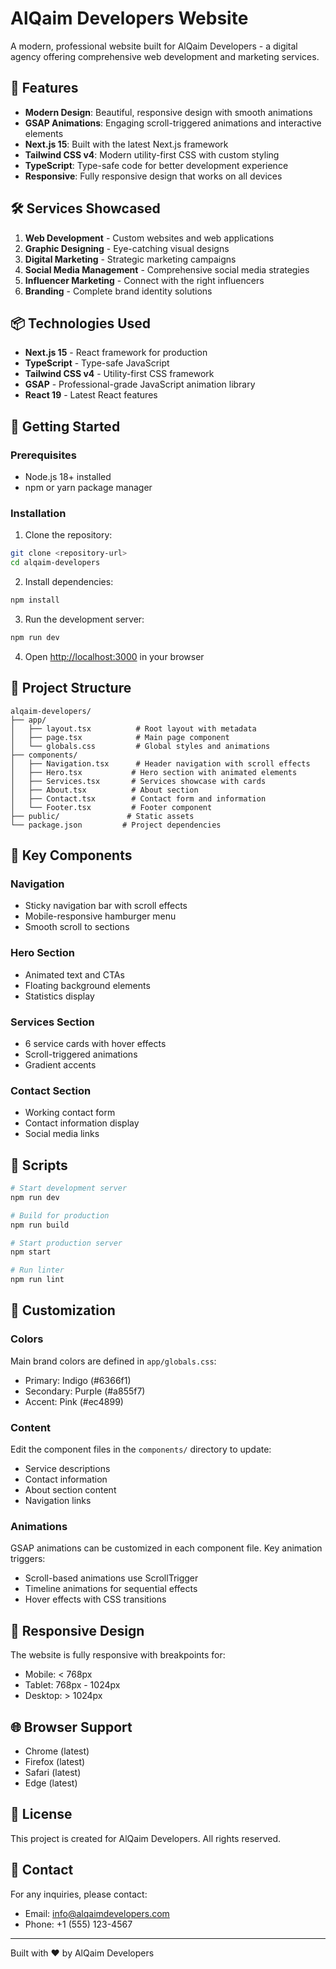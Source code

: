 # AlQaim Developers Website

A modern, professional website built for AlQaim Developers - a digital agency offering comprehensive web development and marketing services.

## 🚀 Features

- **Modern Design**: Beautiful, responsive design with smooth animations
- **GSAP Animations**: Engaging scroll-triggered animations and interactive elements
- **Next.js 15**: Built with the latest Next.js framework
- **Tailwind CSS v4**: Modern utility-first CSS with custom styling
- **TypeScript**: Type-safe code for better development experience
- **Responsive**: Fully responsive design that works on all devices

## 🛠️ Services Showcased

1. **Web Development** - Custom websites and web applications
2. **Graphic Designing** - Eye-catching visual designs
3. **Digital Marketing** - Strategic marketing campaigns
4. **Social Media Management** - Comprehensive social media strategies
5. **Influencer Marketing** - Connect with the right influencers
6. **Branding** - Complete brand identity solutions

## 📦 Technologies Used

- **Next.js 15** - React framework for production
- **TypeScript** - Type-safe JavaScript
- **Tailwind CSS v4** - Utility-first CSS framework
- **GSAP** - Professional-grade JavaScript animation library
- **React 19** - Latest React features

## 🚀 Getting Started

### Prerequisites

- Node.js 18+ installed
- npm or yarn package manager

### Installation

1. Clone the repository:

```bash
git clone <repository-url>
cd alqaim-developers
```

2. Install dependencies:

```bash
npm install
```

3. Run the development server:

```bash
npm run dev
```

4. Open [http://localhost:3000](http://localhost:3000) in your browser

## 📁 Project Structure

```
alqaim-developers/
├── app/
│   ├── layout.tsx          # Root layout with metadata
│   ├── page.tsx            # Main page component
│   └── globals.css         # Global styles and animations
├── components/
│   ├── Navigation.tsx      # Header navigation with scroll effects
│   ├── Hero.tsx           # Hero section with animated elements
│   ├── Services.tsx       # Services showcase with cards
│   ├── About.tsx          # About section
│   ├── Contact.tsx        # Contact form and information
│   └── Footer.tsx         # Footer component
├── public/               # Static assets
└── package.json         # Project dependencies

```

## 🎨 Key Components

### Navigation

- Sticky navigation bar with scroll effects
- Mobile-responsive hamburger menu
- Smooth scroll to sections

### Hero Section

- Animated text and CTAs
- Floating background elements
- Statistics display

### Services Section

- 6 service cards with hover effects
- Scroll-triggered animations
- Gradient accents

### Contact Section

- Working contact form
- Contact information display
- Social media links

## 🔧 Scripts

```bash
# Start development server
npm run dev

# Build for production
npm run build

# Start production server
npm start

# Run linter
npm run lint
```

## 🎯 Customization

### Colors

Main brand colors are defined in `app/globals.css`:

- Primary: Indigo (#6366f1)
- Secondary: Purple (#a855f7)
- Accent: Pink (#ec4899)

### Content

Edit the component files in the `components/` directory to update:

- Service descriptions
- Contact information
- About section content
- Navigation links

### Animations

GSAP animations can be customized in each component file. Key animation triggers:

- Scroll-based animations use ScrollTrigger
- Timeline animations for sequential effects
- Hover effects with CSS transitions

## 📱 Responsive Design

The website is fully responsive with breakpoints for:

- Mobile: < 768px
- Tablet: 768px - 1024px
- Desktop: > 1024px

## 🌐 Browser Support

- Chrome (latest)
- Firefox (latest)
- Safari (latest)
- Edge (latest)

## 📄 License

This project is created for AlQaim Developers. All rights reserved.

## 👥 Contact

For any inquiries, please contact:

- Email: info@alqaimdevelopers.com
- Phone: +1 (555) 123-4567

---

Built with ❤️ by AlQaim Developers
